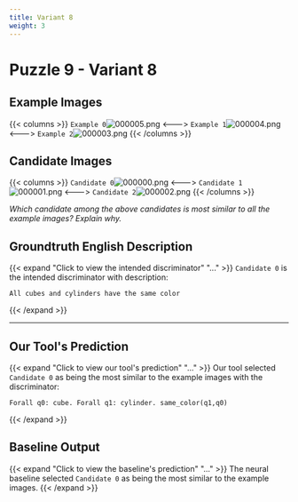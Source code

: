 ```yaml
---
title: Variant 8
weight: 3
---
```


# Puzzle 9 - Variant 8

## Example Images
{{< columns >}}
`Example 0`![000005.png](/clevr-variants/assimilation/fovariant-8/render/images/CLEVR_val_000005.png)
<--->
`Example 1`![000004.png](/clevr-variants/assimilation/fovariant-8/render/images/CLEVR_val_000004.png)
<--->
`Example 2`![000003.png](/clevr-variants/assimilation/fovariant-8/render/images/CLEVR_val_000003.png)
{{< /columns >}}

## Candidate Images
{{< columns >}}
`Candidate 0`![000000.png](/clevr-variants/assimilation/fovariant-8/render/images/CLEVR_val_000000.png)
<--->
`Candidate 1`![000001.png](/clevr-variants/assimilation/fovariant-8/render/images/CLEVR_val_000001.png)
<--->
`Candidate 2`![000002.png](/clevr-variants/assimilation/fovariant-8/render/images/CLEVR_val_000002.png)
{{< /columns >}}

*Which candidate among the above candidates is most similar to all the example images? Explain why.*

## Groundtruth English Description

{{< expand "Click to view the intended discriminator" "..." >}}
`Candidate 0` is the intended discriminator with description:
```plaintext 
All cubes and cylinders have the same color
```
{{< /expand >}}

---



## Our Tool's Prediction

{{< expand "Click to view our tool's prediction" "..." >}}
Our tool selected `Candidate 0` as being the most similar to the example images with the discriminator:
```plaintext
Forall q0: cube. Forall q1: cylinder. same_color(q1,q0)
```
{{< /expand >}}



## Baseline Output

{{< expand "Click to view the baseline's prediction" "..." >}}
The neural baseline selected `Candidate 0` as being the most similar to the example images.
{{< /expand >}}

